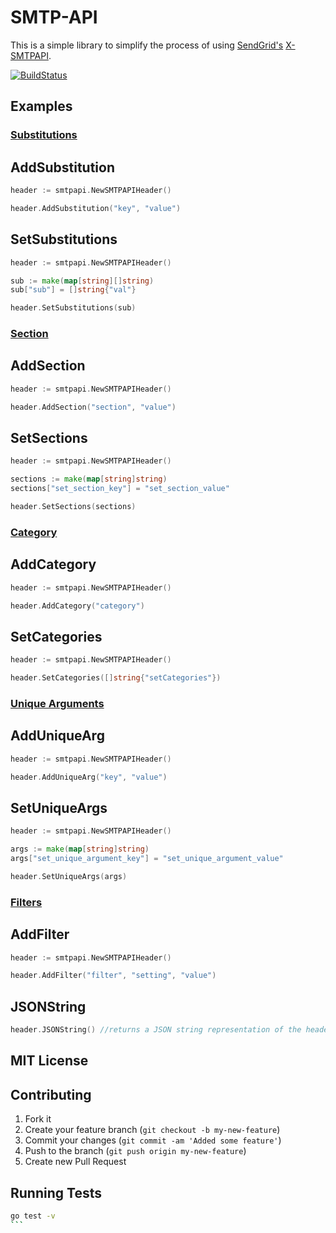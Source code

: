 # SMTP-API

This is a simple library to simplify the process of using [SendGrid's](https://sendgrid.com) [X-SMTPAPI](http://sendgrid.com/docs/API_Reference/SMTP_API/index.html).

[![BuildStatus](https://travis-ci.org/sendgrid/sendgrid-go.png?branch=master)](https://travis-ci.org/sendgrid/sendgrid-go)

## Examples

### [Substitutions](http://sendgrid.com/docs/API_Reference/SMTP_API/substitution_tags.html)

## AddSubstitution

```Go
header := smtpapi.NewSMTPAPIHeader()

header.AddSubstitution("key", "value")
```

## SetSubstitutions

```Go
header := smtpapi.NewSMTPAPIHeader()

sub := make(map[string][]string)
sub["sub"] = []string{"val"}

header.SetSubstitutions(sub)
```

### [Section](http://sendgrid.com/docs/API_Reference/SMTP_API/section_tags.html)

## AddSection

```Go
header := smtpapi.NewSMTPAPIHeader()

header.AddSection("section", "value")
```

## SetSections

```Go
header := smtpapi.NewSMTPAPIHeader()

sections := make(map[string]string)
sections["set_section_key"] = "set_section_value"

header.SetSections(sections)
```

### [Category](http://sendgrid.com/docs/Delivery_Metrics/categories.html)

## AddCategory

```Go
header := smtpapi.NewSMTPAPIHeader()

header.AddCategory("category")
```

## SetCategories

```Go
header := smtpapi.NewSMTPAPIHeader()

header.SetCategories([]string{"setCategories"})
```

### [Unique Arguments](http://sendgrid.com/docs/API_Reference/SMTP_API/unique_arguments.html)

## AddUniqueArg

```Go
header := smtpapi.NewSMTPAPIHeader()

header.AddUniqueArg("key", "value")
```

## SetUniqueArgs

```Go
header := smtpapi.NewSMTPAPIHeader()

args := make(map[string]string)
args["set_unique_argument_key"] = "set_unique_argument_value"

header.SetUniqueArgs(args)
```

### [Filters](http://sendgrid.com/docs/API_Reference/SMTP_API/apps.html)

## AddFilter

```Go
header := smtpapi.NewSMTPAPIHeader()

header.AddFilter("filter", "setting", "value")
```

## JSONString

```Go
header.JSONString() //returns a JSON string representation of the headers
```

## MIT License

## Contributing

1. Fork it
2. Create your feature branch (`git checkout -b my-new-feature`)
3. Commit your changes (`git commit -am 'Added some feature'`)
4. Push to the branch (`git push origin my-new-feature`)
5. Create new Pull Request

## Running Tests

````bash
go test -v
```
